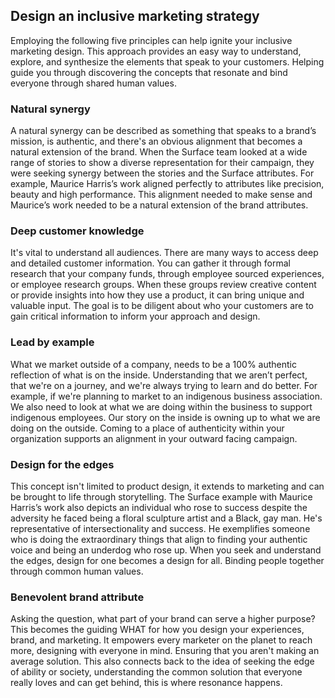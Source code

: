 ## Design an inclusive marketing strategy

Employing the following five principles can help ignite your inclusive marketing design. This approach provides an easy way to understand, explore, and synthesize the elements that speak to your customers.  Helping guide you through discovering the concepts that resonate and bind everyone through shared human values.

### Natural synergy

A natural synergy can be described as something that speaks to a brand’s mission, is authentic, and there's an obvious alignment that becomes a natural extension of the brand. When the Surface team looked at a wide range of stories to show a diverse representation for their campaign, they were seeking synergy between the stories and the Surface attributes. For example, Maurice Harris’s work aligned perfectly to attributes like precision, beauty and high performance. This alignment needed to make sense and Maurice’s work needed to be a natural extension of the brand attributes.

### Deep customer knowledge

It's vital to understand all audiences. There are many ways to access deep and detailed customer information. You can gather it through formal research that your company funds, through employee sourced experiences, or employee research groups. When these groups review creative content or provide insights into how they use a product, it can bring unique and valuable input. The goal is to be diligent about who your customers are to gain critical information to inform your approach and design.

### Lead by example

What we market outside of a company, needs to be a 100% authentic reflection of what is on the inside. Understanding that we aren’t perfect, that we're on a journey, and we're always trying to learn and do better. For example, if we're planning to market to an indigenous business association. We also need to look at what we are doing within the business to support indigenous employees. Our story on the inside is owning up to what we are doing on the outside. Coming to a place of authenticity within your organization supports an alignment in your outward facing campaign.

### Design for the edges

This concept isn't limited to product design, it extends to marketing and can be brought to life through storytelling. The Surface example with Maurice Harris’s work also depicts an individual who rose to success despite the adversity he faced being a floral sculpture artist and a Black, gay man. He's representative of intersectionality and success. He exemplifies someone who is doing the extraordinary things that align to finding your authentic voice and being an underdog who rose up. When you seek and understand the edges, design for one becomes a design for all. Binding people together through common human values.

### Benevolent brand attribute

Asking the question, what part of your brand can serve a higher purpose? This becomes the guiding WHAT for how you design your experiences, brand, and marketing. It empowers every marketer on the planet to reach more, designing with everyone in mind. Ensuring that you aren't making an average solution. This also connects back to the idea of seeking the edge of ability or society, understanding the common solution that everyone really loves and can get behind, this is where resonance happens.
